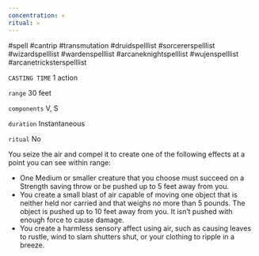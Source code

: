 ```yaml
---
concentration: 𐄂
ritual: 𐄂
---
```

#spell #cantrip #transmutation #druidspelllist #sorcererspelllist #wizardspelllist #wardenspelllist #arcaneknightspelllist #wujenspelllist #arcanetricksterspelllist

`CASTING TIME`
1 action

`range`
30 feet

`components`
V, S

`duration`
Instantaneous

`ritual`
No

You seize the air and compel it to create one of the following effects at a point you can see within range:

- One Medium or smaller creature that you choose must succeed on a Strength saving throw or be pushed up to 5 feet away from you.
- You create a small blast of air capable of moving one object that is neither held nor carried and that weighs no more than 5 pounds. The object is pushed up to 10 feet away from you. It isn’t pushed with enough force to cause damage.
- You create a harmless sensory affect using air, such as causing leaves to rustle, wind to slam shutters shut, or your clothing to ripple in a breeze.